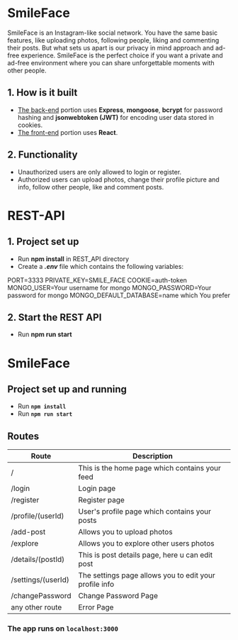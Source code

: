 # SmileFace

SmileFace is an Instagram-like social network. You have the same basic features, like uploading photos, following people, liking and commenting their posts. But what sets us apart is our privacy in mind approach and ad-free experience. SmileFace is the perfect choice if you want a private and ad-free environment where you can share unforgettable moments with other people.

## 1. How is it built
* [The back-end](./REST-API) portion uses **Express**, **mongoose**, **bcrypt** for password hashing and **jsonwebtoken (JWT)** for encoding user data stored in cookies.
* [The front-end](./) portion uses **React**.

## 2. Functionality
* Unauthorized users are only allowed to login or register.
* Authorized users can upload photos, change their profile picture and info, follow other people, like and comment posts.



# REST-API

## 1. Project set up
* Run **npm install** in REST_API directory
* Create a **_.env_** file which contains the following variables:

PORT=3333
PRIVATE_KEY=SMILE_FACE
COOKIE=auth-token
MONGO_USER=Your username for mongo
MONGO_PASSWORD=Your password for mongo
MONGO_DEFAULT_DATABASE=name which You prefer

## 2. Start the REST API
* Run **npm run start**



# SmileFace

## Project set up and running
* Run **`npm install`**
* Run **`npm run start`**

## Routes

| Route             | Description                                            |
| ----------------- | ------------------------------------------------------ |
| /                 | This is the home page which contains your feed         |
| /login            | Login page                                             |
| /register         | Register page                                          |
| /profile/(userId) | User's profile page which contains your posts          |
| /add-post         | Allows you to upload photos                            |
| /explore          | Allows you to explore other users photos               |
| /details/(postId) | This is post details page, here u can edit post        |
| /settings/(userId)| The settings page allows you to edit your profile info |
| /changePassword   | Change Password Page                                   |
| any other route   | Error Page                                             |

### The app runs on **`localhost:3000`**